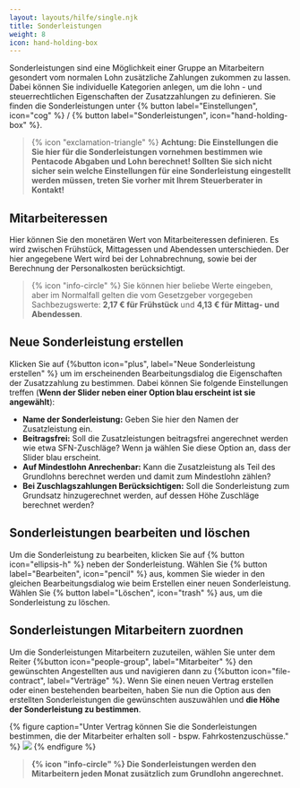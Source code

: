 ```yaml
---
layout: layouts/hilfe/single.njk
title: Sonderleistungen
weight: 8
icon: hand-holding-box  
---
```


Sonderleistungen sind eine Möglichkeit einer Gruppe an Mitarbeitern gesondert vom normalen Lohn zusätzliche Zahlungen zukommen zu lassen. Dabei können Sie individuelle Kategorien anlegen, um die lohn - und steuerrechtlichen Eigenschaften der Zusatzzahlungen zu definieren. Sie finden die Sonderleistungen unter {% button label="Einstellungen", icon="cog" %} / {% button label="Sonderleistungen", icon="hand-holding-box" %}. 

> {% icon "exclamation-triangle" %} **Achtung: Die Einstellungen die Sie hier für die Sonderleistungen vornehmen bestimmen wie Pentacode Abgaben und Lohn berechnet! Sollten Sie sich nicht sicher sein welche Einstellungen für eine Sonderleistung eingestellt werden müssen, treten Sie vorher mit Ihrem Steuerberater in Kontakt!**

## Mitarbeiteressen

Hier können Sie den monetären Wert von Mitarbeiteressen definieren. Es wird zwischen Frühstück, Mittagessen und Abendessen unterschieden. Der hier angegebene Wert wird bei der Lohnabrechnung, sowie bei der Berechnung der Personalkosten berücksichtigt.

> {% icon "info-circle" %} Sie können hier beliebe Werte eingeben, aber im Normalfall gelten die vom Gesetzgeber vorgegeben Sachbezugswerte: **2,17 € für Frühstück** und **4,13 € für Mittag- und Abendessen**.

## Neue Sonderleistung erstellen

Klicken Sie auf {%button icon="plus", label="Neue Sonderleistung erstellen" %} um im erscheinenden Bearbeitungsdialog die Eigenschaften der Zusatzzahlung zu bestimmen. Dabei können Sie folgende Einstellungen treffen (**Wenn der Slider neben einer Option blau erscheint ist sie angewählt**):

- **Name der Sonderleistung:** Geben Sie hier den Namen der Zusatzleistung ein.
- **Beitragsfrei:** Soll die Zusatzleistungen beitragsfrei angerechnet werden wie etwa SFN-Zuschläge? Wenn ja wählen Sie diese Option an, dass der Slider blau erscheint.
- **Auf Mindestlohn Anrechenbar:** Kann die Zusatzleistung als Teil des Grundlohns berechnet werden und damit zum Mindestlohn zählen?
- **Bei Zuschlagszahlungen Berücksichtigen:** Soll die Sonderleistung zum Grundsatz hinzugerechnet werden, auf dessen Höhe Zuschläge berechnet werden?

## Sonderleistungen bearbeiten und löschen

Um die Sonderleistung zu bearbeiten, klicken Sie auf {% button icon="ellipsis-h" %} neben der Sonderleistung. Wählen Sie {% button label="Bearbeiten", icon="pencil" %} aus, kommen Sie wieder in den gleichen Bearbeitungsdialog wie beim Erstellen einer neuen Sonderleistung. Wählen Sie {% button label="Löschen", icon="trash" %} aus, um die Sonderleistung zu löschen.

## Sonderleistungen Mitarbeitern zuordnen

Um die Sonderleistungen Mitarbeitern zuzuteilen, wählen Sie unter dem Reiter {%button icon="people-group", label="Mitarbeiter" %} den gewünschten Angestellten aus und navigieren dann zu {%button icon="file-contract", label="Verträge" %}. Wenn Sie einen neuen Vertrag erstellen oder einen bestehenden bearbeiten, haben Sie nun die Option aus den erstellten Sonderleistungen die gewünschten auszuwählen und **die Höhe der Sonderleistung zu bestimmen**.

{% figure caption="Unter Vertrag können Sie die Sonderleistungen bestimmen, die der Mitarbeiter erhalten soll - bspw. Fahrkostenzuschüsse." %}
<img src="hinzufügen.webp" />
{% endfigure %}

> **{% icon "info-circle" %} Die Sonderleistungen werden den Mitarbeitern jeden Monat zusätzlich zum Grundlohn angerechnet.**
